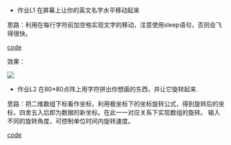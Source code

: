 * 作业L1 在屏幕上让你的英文名字水平移动起来

思路：利用在每行字符前加空格实现文字的移动，注意使用sleep语句，否则会飞得很快。

 [code](https://github.com/TooLate008/compuational_physics_N2013301890048/blob/master/code_0301.py)
 
效果：

![](http://ww4.sinaimg.cn/mw1024/6ccfb470gw1f85ynpi0izg20ms06ugnj.gif)

* 作业L2 在80*80点阵上用字符拼出你想画的东西，并让它旋转起来.

思路：把二维数组下标看作坐标，利用极坐标下的坐标旋转公式，得到旋转后的坐标，四舍五入后即为数据的新坐标。在此一一对应关系下实现数组的旋转。
输入不同的旋转角度，可控制单位时间内旋转速度。

 [code](https://github.com/TooLate008/compuational_physics_N2013301890048/blob/master/code_0302.py)

